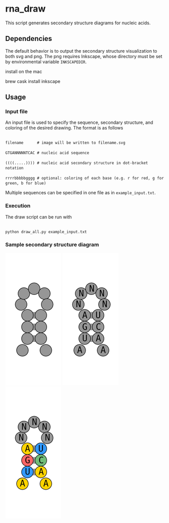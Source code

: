 # rna_draw



This script generates secondary structure diagrams for nucleic acids.



## Dependencies



The default behavior is to output the secondary structure visualization to both svg and png. The png requires Inkscape, whose directory must be set by environmental variable `INKSCAPEDIR`.



install on the mac

brew cask install inkscape







## Usage



### Input file



An input file is used to specify the sequence, secondary structure, and coloring of the desired drawing. The format is as follows



```

filename      # image will be written to filename.svg

GTGANNNNNTCAC # nucleic acid sequence

((((.....)))) # nucleic acid secondary structure in dot-bracket notation

rrrrbbbbbgggg # optional: coloring of each base (e.g. r for red, g for green, b for blue)

```



Multiple sequences can be specified in one file as in `example_input.txt`.



### Execution



The draw script can be run with



```

python draw_all.py example_input.txt

```



### Sample secondary structure diagram

![](resources/imgs/test_0.png)
![](resources/imgs/test_1.png)
![](resources/imgs/test_2.png)
